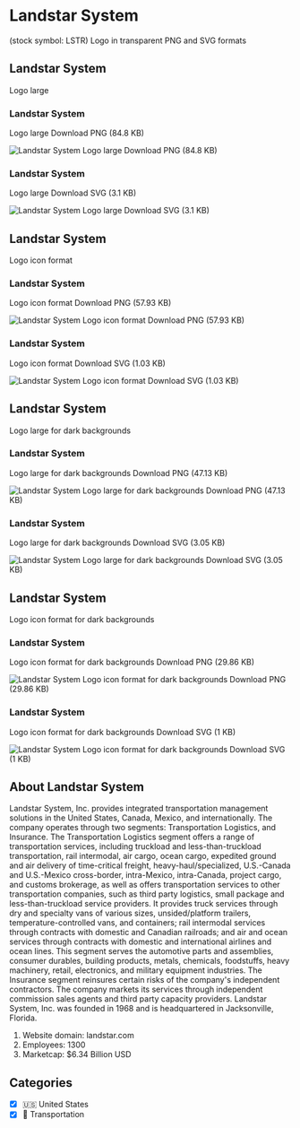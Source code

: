 # Landstar System
 (stock symbol: LSTR) Logo in transparent PNG and SVG formats

## Landstar System
 Logo large

### Landstar System
 Logo large Download PNG (84.8 KB)

![Landstar System
 Logo large Download PNG (84.8 KB)](/img/orig/LSTR_BIG-81820718.png)

### Landstar System
 Logo large Download SVG (3.1 KB)

![Landstar System
 Logo large Download SVG (3.1 KB)](/img/orig/LSTR_BIG-5ac29b57.svg)

## Landstar System
 Logo icon format

### Landstar System
 Logo icon format Download PNG (57.93 KB)

![Landstar System
 Logo icon format Download PNG (57.93 KB)](/img/orig/LSTR-96d3af36.png)

### Landstar System
 Logo icon format Download SVG (1.03 KB)

![Landstar System
 Logo icon format Download SVG (1.03 KB)](/img/orig/LSTR-d113c197.svg)

## Landstar System
 Logo large for dark backgrounds

### Landstar System
 Logo large for dark backgrounds Download PNG (47.13 KB)

![Landstar System
 Logo large for dark backgrounds Download PNG (47.13 KB)](/img/orig/LSTR_BIG.D-10e5c166.png)

### Landstar System
 Logo large for dark backgrounds Download SVG (3.05 KB)

![Landstar System
 Logo large for dark backgrounds Download SVG (3.05 KB)](/img/orig/LSTR_BIG.D-4208dd33.svg)

## Landstar System
 Logo icon format for dark backgrounds

### Landstar System
 Logo icon format for dark backgrounds Download PNG (29.86 KB)

![Landstar System
 Logo icon format for dark backgrounds Download PNG (29.86 KB)](/img/orig/LSTR.D-dd72102e.png)

### Landstar System
 Logo icon format for dark backgrounds Download SVG (1 KB)

![Landstar System
 Logo icon format for dark backgrounds Download SVG (1 KB)](/img/orig/LSTR.D-b95500ef.svg)

## About Landstar System


Landstar System, Inc. provides integrated transportation management solutions in the United States, Canada, Mexico, and internationally. The company operates through two segments: Transportation Logistics, and Insurance. The Transportation Logistics segment offers a range of transportation services, including truckload and less-than-truckload transportation, rail intermodal, air cargo, ocean cargo, expedited ground and air delivery of time-critical freight, heavy-haul/specialized, U.S.-Canada and U.S.-Mexico cross-border, intra-Mexico, intra-Canada, project cargo, and customs brokerage, as well as offers transportation services to other transportation companies, such as third party logistics, small package and less-than-truckload service providers. It provides truck services through dry and specialty vans of various sizes, unsided/platform trailers, temperature-controlled vans, and containers; rail intermodal services through contracts with domestic and Canadian railroads; and air and ocean services through contracts with domestic and international airlines and ocean lines. This segment serves the automotive parts and assemblies, consumer durables, building products, metals, chemicals, foodstuffs, heavy machinery, retail, electronics, and military equipment industries. The Insurance segment reinsures certain risks of the company's independent contractors. The company markets its services through independent commission sales agents and third party capacity providers. Landstar System, Inc. was founded in 1968 and is headquartered in Jacksonville, Florida.

1. Website domain: landstar.com
2. Employees: 1300
3. Marketcap: $6.34 Billion USD


## Categories
- [x] 🇺🇸 United States
- [x] 🚚 Transportation
